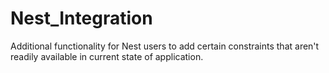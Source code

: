 # Nest_Integration
Additional functionality for Nest users to add certain constraints that aren't readily available in current state of application.
